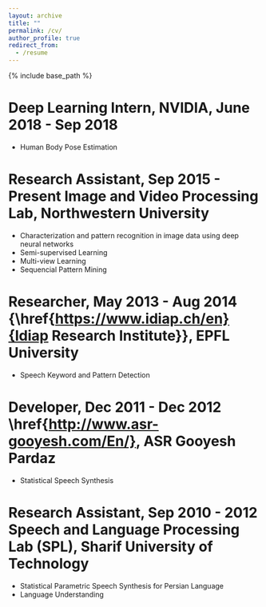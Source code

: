 ```yaml
---
layout: archive
title: ""
permalink: /cv/
author_profile: true
redirect_from:
  - /resume
---
```


{% include base_path %}

Deep Learning Intern, NVIDIA, June 2018 - Sep 2018
======
* Human Body Pose Estimation

Research Assistant, Sep 2015 - Present
Image and Video Processing Lab, Northwestern University
======
* Characterization and pattern recognition in image data using deep neural networks
* Semi-supervised Learning
* Multi-view Learning
* Sequencial Pattern Mining


Researcher, May 2013 - Aug 2014
{\href{https://www.idiap.ch/en}{Idiap Research Institute}}, EPFL University
======
* Speech Keyword and Pattern Detection

Developer, Dec 2011 - Dec 2012
\href{http://www.asr-gooyesh.com/En/}, ASR Gooyesh Pardaz
======
* Statistical Speech Synthesis


Research Assistant, Sep 2010 - 2012
Speech and Language Processing Lab (SPL), Sharif University of Technology
======

* Statistical Parametric Speech Synthesis for Persian Language
* Language Understanding
